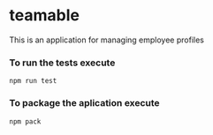 # teamable
This is an application for managing employee profiles

### To run the tests execute

    npm run test

### To package the aplication execute

    npm pack
